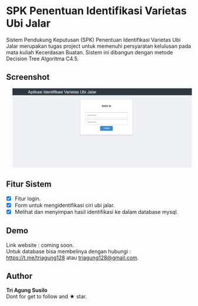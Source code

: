 # SPK Penentuan Identifikasi Varietas Ubi Jalar

Sistem Pendukung Keputusan (SPK) Penentuan Identifikasi Varietas Ubi Jalar merupakan tugas project untuk memenuhi persyaratan kelulusan pada mata kuliah Kecerdasan Buatan. Sistem ini dibangun dengan metode Decision Tree Algoritma C4.5.

## Screenshot
<pre>
  <img src="screenshot/1.png">   <img src="screenshot/2.png">   <img src="screenshot/3.png">   <img src="screenshot/4.png">
</pre>

## Fitur Sistem
* [x] Fitur login.
* [x] Form untuk mengidentifikasi ciri ubi jalar.
* [x] Melihat dan menyimpan hasil identifikasi ke dalam database mysql.

## Demo
Link website : coming soon. <br />
Untuk database bisa membelinya dengan hubungi : <br />
https://t.me/triagung128 atau triagung128@gmail.com.

## Author
**Tri Agung Susilo** <br />
Dont for get to follow and ★ star.

